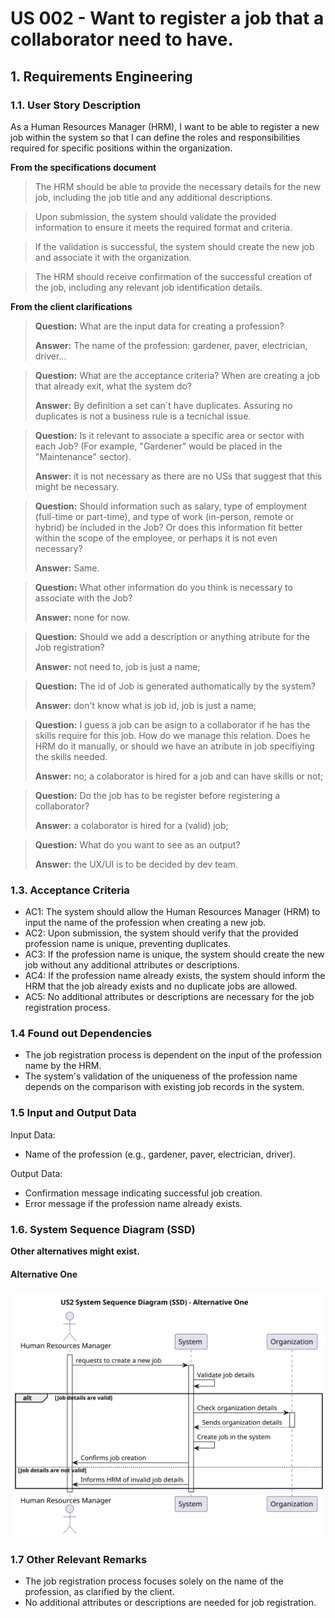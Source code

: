 # US 002 - Want to register a job that a collaborator need to have.



## 1. Requirements Engineering

### 1.1. User Story Description

As a Human Resources Manager (HRM), I want to be able to register a new job within the system so that I can define the roles and responsibilities required for specific positions within the organization.

**From the specifications document**

>The HRM should be able to provide the necessary details for the new job, including the job title and any additional descriptions.

>Upon submission, the system should validate the provided information to ensure it meets the required format and criteria.

>If the validation is successful, the system should create the new job and associate it with the organization.

>The HRM should receive confirmation of the successful creation of the job, including any relevant job identification details.

**From the client clarifications**

> **Question:** What are the input data for creating a profession?
>
> **Answer:** The name of the profession: gardener, paver, electrician, driver...

> **Question:** What are the acceptance criteria? When are creating a job that already exit, what the system do?
>
> **Answer:** By definition a set can´t have duplicates. Assuring no duplicates is not a business rule is a tecnichal issue.

> **Question:** Is it relevant to associate a specific area or sector with each Job? (For example, "Gardener" would be placed in the "Maintenance" sector).
>
> **Answer:** it is not necessary as there are no USs that suggest that this might be necessary.

> **Question:** Should information such as salary, type of employment (full-time or part-time), and type of work (in-person, remote or hybrid) be included in the Job? Or does this information fit better within the scope of the employee, or perhaps it is not even necessary?
>
> **Answer:** Same.

> **Question:** What other information do you think is necessary to associate with the Job?
>
> **Answer:** none for now.

> **Question:** Should we add a description or anything atribute for the Job registration?
>
> **Answer:** not need to, job is just a name;

> **Question:** The id of Job is generated authomatically by the system?
>
> **Answer:** don't know what is job id, job is just a name;

> **Question:** I guess a job can be asign to a collaborator if he has the skills require for this job. How do we manage this relation. Does he HRM do it manually, or should we have an atribute in job specifiying the skills needed.
>
> **Answer:** no; a colaborator is hired for a job and can have skills or not;

> **Question:** Do the job has to be register before registering a collaborator?
>
> **Answer:** a colaborator is hired for a (valid) job;

> **Question:** What do you want to see as an output?
>
> **Answer:** the UX/UI is to be decided by dev team.

### 1.3. Acceptance Criteria
- AC1: The system should allow the Human Resources Manager (HRM) to input the name of the profession when creating a new job.
- AC2: Upon submission, the system should verify that the provided profession name is unique, preventing duplicates.
- AC3: If the profession name is unique, the system should create the new job without any additional attributes or descriptions.
- AC4: If the profession name already exists, the system should inform the HRM that the job already exists and no duplicate jobs are allowed.
- AC5: No additional attributes or descriptions are necessary for the job registration process.
### 1.4 Found out Dependencies

- The job registration process is dependent on the input of the profession name by the HRM.
- The system's validation of the uniqueness of the profession name depends on the comparison with existing job records in the system.

### 1.5 Input and Output Data

Input Data:

- Name of the profession (e.g., gardener, paver, electrician, driver).

Output Data:

- Confirmation message indicating successful job creation.
- Error message if the profession name already exists.
### 1.6. System Sequence Diagram (SSD)

**Other alternatives might exist.**

#### Alternative One

![US002-SSD](svg/us002-system-sequence-diagram-alternative-one.svg)

### 1.7 Other Relevant Remarks

- The job registration process focuses solely on the name of the profession, as clarified by the client.
- No additional attributes or descriptions are needed for job registration.


